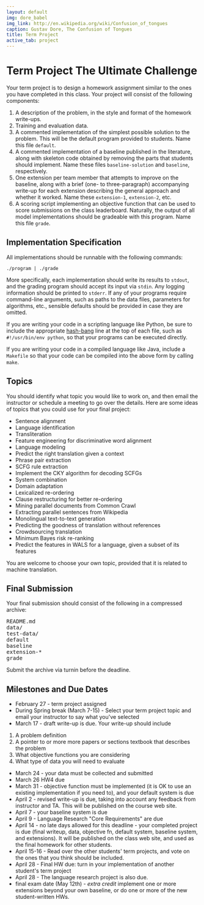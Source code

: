 ```yaml
---
layout: default
img: dore_babel
img_link: http://en.wikipedia.org/wiki/Confusion_of_tongues
caption: Gustav Dore, The Confusion of Tongues
title: Term Project
active_tab: project
---
```


Term Project <span class="text-muted">The Ultimate Challenge</span>
=============================================================

Your term project is to design a homework assignment similar to the ones you have completed
in this class. Your project will consist of the following components:

1. A description of the problem, in the style and format of the homework write-ups.
1. Training and evaluation data.
1. A commented implementation of the simplest possible solution to the problem.
   This will be the default program provided to students. Name this file `default`.
1. A commented implementation of a baseline published in the literature, along with
   skeleton code obtained by removing the parts that students should implement.
   Name these files `baseline-solution` and `baseline`, respectively.
1. One extension per team member that attempts to improve on the baseline, along
   with a brief (one- to three-paragraph) accompanying write-up for each extension
   describing the general approach and whether it worked. Name these `extension-1`,
   `extension-2`, etc.
1. A scoring script implementing an objective function that can be used to score
   submissions on the class leaderboard. Naturally, the output of all model
   implementations should be gradeable with this program. Name this file `grade`.

## Implementation Specification

All implementations should be runnable with the following commands:

    ./program | ./grade

More specifically, each implementation should write its results to `stdout`, and
the grading program should accept its input via `stdin`. Any logging information
should be printed to `stderr`. If any of your programs require command-line arguments,
such as paths to the data files, parameters for algorithms, etc., sensible defaults
should be provided in case they are omitted.

If you are writing your code in a scripting language like Python, be sure to
include the appropriate [hash-bang](http://en.wikipedia.org/wiki/Shebang_%28Unix%29)
line at the top of each file, such as `#!/usr/bin/env python`, so that your programs
can be executed directly.

If you are writing your code in a compiled language like Java, include a `Makefile`
so that your code can be compiled into the above form by calling `make`.

## Topics

You should identify what topic you would like to work on, and then email the instructor or schedule a meeting to go over the details.  Here are some ideas of topics that you could use for your final project: 

* Sentence alignment
* Language identification
* Transliteration
* Feature engineering for discriminative word alignment
* Language modeling 
* Predict the right translation given a context
* Phrase pair extraction
* SCFG rule extraction
* Implement the CKY algorithm for decoding SCFGs
* System combination
* Domain adaptation
* Lexicalized re-ordering
* Clause restructuring for better re-ordering
* Mining parallel documents from Common Crawl
* Extracting parallel sentences from Wikipedia
* Monolingual text-to-text generation 
* Predicting the goodness of translation without references
* Crowdsourcing translation
* Minimum Bayes risk re-ranking
* Predict the features in WALS for a language, given a subset of its features

You are welcome to choose your own topic, provided that it is related to machine translation.

## Final Submission
Your final submission should consist of the following in a compressed archive:
<pre>
README.md
data/
test-data/
default
baseline
extension-*
grade
</pre>
Submit the archive via turnin before the deadline.

## Milestones and Due Dates
* February 27 - term project assigned
* During Spring break (March 7-15) - Select your term project topic and email your instructor to say what you've selected
* March 17 - draft write-up is due.  Your write-up should include 
1. A problem definition
1. A pointer to or more more papers or sections textbook that describes the problem
1. What objective functions you are considering
1. What type of data you will need to evaluate
* March 24 - your data must be collected and submitted
* March 26 HW4 due
* March 31 - objective function must be implemented (it is OK to use an existing implementation if you need to), and your default system is due
* April 2 - revised write-up is due, taking into account any feedback from instructor and TA.  This will be published on the course web site.
* April 7 - your baseline system is due
* April 9 - Language Research "Core Requirements" are due
* April 14 - no late days allowed for this deadline - your completed project is due (final writeup, data, objective fn, default system, baseline system, and extensions).  It will be published on the class web site, and used as the final homework for other students.
* April 15-16 - Read over the other students' term projects, and vote on the ones that you think should be included. 
* April 28 - Final HW due: turn in your implementation of another student's term project
* April 28 - The language research project is also due.
* final exam date (May 12th) - *extra credit* implement one or more extensions beyond your own baseline, or do one or more of the new student-written HWs.

